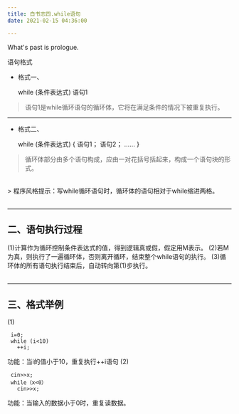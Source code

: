 ```yaml
---
title: 白书志四.while语句
date: 2021-02-15 04:36:00

---
```

What's past is prologue.

<!--more-->语句格式

 - 格式一、

    while (条件表达式)
    	语句1 

> 语句1是while循环语句的循环体，它将在满足条件的情况下被重复执行。


----------

 - 格式二、

    while (条件表达式)
    	{
    		语句1；
    		语句2；
    		…… 
    	}

> 循环体部分由多个语句构成，应由一对花括号括起来，构成一个语句块的形式。
<br>
> 程序风格提示：写while循环语句时，循环体的语句相对于while缩进两格。
<br>
<br>


----------

二、语句执行过程
--------

(1)计算作为循环控制条件表达式的值，得到逻辑真或假，假定用M表示。
(2)若M为真，则执行了一遍循环体，否则离开循环，结束整个while语句的执行。
(3)循环体的所有语句执行结束后，自动转向第(1)步执行。
<br>
<br>


----------

三、格式举例
------

(1)

     i=0;
     while (i<10)
       ++i;

功能：当i的值小于10，重复执行++i语句
(2)  

     cin>>x;
     while（x<0）
       cin>>x;

功能：当输入的数据小于0时，重复读数据。


